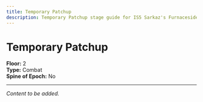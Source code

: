 ```yaml
---
title: Temporary Patchup
description: Temporary Patchup stage guide for IS5 Sarkaz's Furnaceside Fables
---
```


# Temporary Patchup

**Floor:** 2  
**Type:** Combat  
**Spine of Epoch:** No  

---

*Content to be added.*
